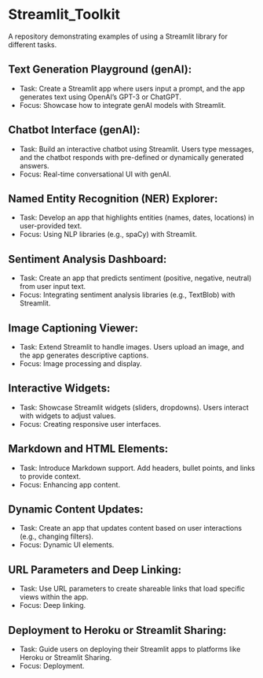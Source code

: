 # Streamlit_Toolkit
A repository demonstrating examples of using a Streamlit library for different tasks.


## Text Generation Playground (genAI):
- Task: Create a Streamlit app where users input a prompt, and the app generates text using OpenAI’s GPT-3 or ChatGPT.
- Focus: Showcase how to integrate genAI models with Streamlit.
  
## Chatbot Interface (genAI):
- Task: Build an interactive chatbot using Streamlit. Users type messages, and the chatbot responds with pre-defined or dynamically generated answers.
- Focus: Real-time conversational UI with genAI.


## Named Entity Recognition (NER) Explorer:
- Task: Develop an app that highlights entities (names, dates, locations) in user-provided text.
- Focus: Using NLP libraries (e.g., spaCy) with Streamlit.

## Sentiment Analysis Dashboard:
- Task: Create an app that predicts sentiment (positive, negative, neutral) from user input text.
- Focus: Integrating sentiment analysis libraries (e.g., TextBlob) with Streamlit.

## Image Captioning Viewer:
- Task: Extend Streamlit to handle images. Users upload an image, and the app generates descriptive captions.
- Focus: Image processing and display.

## Interactive Widgets:
- Task: Showcase Streamlit widgets (sliders, dropdowns). Users interact with widgets to adjust values.
- Focus: Creating responsive user interfaces.

## Markdown and HTML Elements:
- Task: Introduce Markdown support. Add headers, bullet points, and links to provide context.
- Focus: Enhancing app content.

## Dynamic Content Updates:
- Task: Create an app that updates content based on user interactions (e.g., changing filters).
- Focus: Dynamic UI elements.

## URL Parameters and Deep Linking:
- Task: Use URL parameters to create shareable links that load specific views within the app.
- Focus: Deep linking.

## Deployment to Heroku or Streamlit Sharing:
- Task: Guide users on deploying their Streamlit apps to platforms like Heroku or Streamlit Sharing.
- Focus: Deployment.
